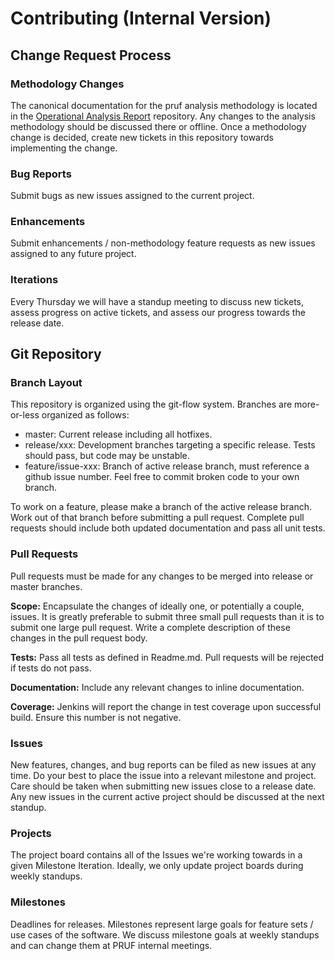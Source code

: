 
Contributing (Internal Version)
===============================

## Change Request Process

### Methodology Changes

The canonical documentation for the pruf analysis methodology is located in the
[Operational Analysis Report](https://github.nrel.gov/Benchmarking/operational-analysis-report) repository.
Any changes to the analysis methodology should be discussed there or offline. Once a methodology change is decided,
create new tickets in this repository towards implementing the change.

### Bug Reports

Submit bugs as new issues assigned to the current project.

### Enhancements

Submit enhancements / non-methodology feature requests as new issues assigned to any future project.

### Iterations

Every Thursday we will have a standup meeting to discuss new tickets, assess progress on active tickets, and assess our
progress towards the release date.

## Git Repository

### Branch Layout

This repository is organized using the git-flow system. Branches are more-or-less organized as follows:

- master: Current release including all hotfixes.
- release/xxx: Development branches targeting a specific release. Tests should pass, but code may be unstable.
- feature/issue-xxx: Branch of active release branch, must reference a github issue number. Feel free to commit broken code to your own branch.

To work on a feature, please make a branch of the active release branch. Work out of that branch before submitting a pull request.
Complete pull requests should include both updated documentation and pass all unit tests.

### Pull Requests

Pull requests must be made for any changes to be merged into release or master branches.

**Scope:** Encapsulate the changes of ideally one, or potentially a couple, issues. It is greatly preferable
to submit three small pull requests than it is to submit one large pull request. Write a complete description of these
changes in the pull request body.

**Tests:** Pass all tests as defined in Readme.md. Pull requests will be rejected if tests do not pass.

**Documentation:** Include any relevant changes to inline documentation.

**Coverage:** Jenkins will report the change in test coverage upon successful build. Ensure this number is not negative.

### Issues

New features, changes, and bug reports can be filed as new issues at any time. Do your best to place the issue into a
relevant milestone and project. Care should be taken when submitting new issues close to a release date.
Any new issues in the current active project should be discussed at the next standup.

### Projects

The project board contains all of the Issues we're working towards in a given Milestone Iteration.
Ideally, we only update project boards during weekly standups.

### Milestones

Deadlines for releases. Milestones represent large goals for feature sets / use cases of the software.
We discuss milestone goals at weekly standups and can change them at PRUF internal meetings.
